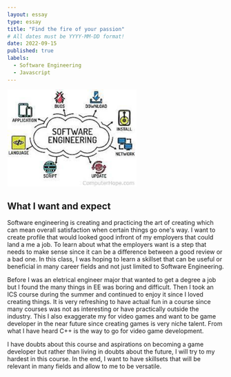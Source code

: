```yaml
---
layout: essay
type: essay
title: "Find the fire of your passion"
# All dates must be YYYY-MM-DD format!
date: 2022-09-15
published: true
labels:
  - Software Engineering
  - Javascript
---
```


<img width="300px" class="rounded float-start pe-4" src="../img/sa.jpg">

## What I want and expect
Software engineering is creating and practicing the art of creating which can mean overall satisfaction when certain things go one's way. I want to create profile that would looked good infront of my employers that could land a me a job. To learn about what the employers want is a step that needs to make sense since it can be a difference between a good review or a bad one. In this class, I was hoping to learn a skillset that can be useful or beneficial in many career fields and not just limited to Software Engineering. 

Before I was an eletrical engineer major that wanted to get a degree a job but I found the many things in EE was boring and difficult. Then I took an ICS course during the summer and continued to enjoy it since I loved creating things. It is very refreshing to have actual fun in a course since many courses was not as interesting or have practically outside the industry. This I also exaggerate my for video games and want to be game developer in the near future since creating games is very niche talent. From what I have heard C++ is the way to go for video game development.

I have doubts about this course and aspirations on becoming a game developer but rather than living in doubts about the future, I will try to my hardest in this course. In the end, I want to have skillsets that will be relevant in many fields and allow to me to be versatile.

